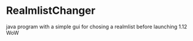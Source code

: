 # RealmlistChanger
java program with a simple gui for chosing a realmlist before launching 1.12 WoW
